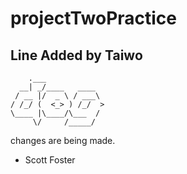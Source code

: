 # projectTwoPractice



## Line Added by Taiwo

```
    .___             
  __| _/____   ____  
 / __ |/  _ \ / ___\ 
/ /_/ (  <_> ) /_/  >
\____ |\____/\___  / 
     \/     /_____/  
```
 changes are being made.


* Scott Foster


